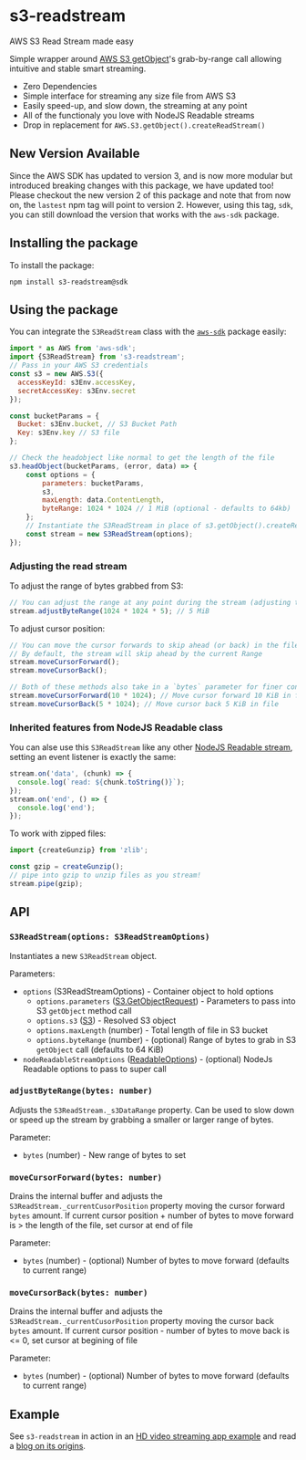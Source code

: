 # s3-readstream
AWS S3 Read Stream made easy

Simple wrapper around [AWS S3 getObject](https://docs.aws.amazon.com/AmazonS3/latest/API/API_GetObject.html)'s grab-by-range call allowing intuitive and stable smart streaming.
* Zero Dependencies
* Simple interface for streaming any size file from AWS S3
* Easily speed-up, and slow down, the streaming at any point
* All of the functionaly you love with NodeJS Readable streams
* Drop in replacement for `AWS.S3.getObject().createReadStream()`

## New Version Available
Since the AWS SDK has updated to version 3, and is now more modular but introduced breaking changes with this package, we have updated too! Please checkout the new version 2 of this package and note that from now on, the `lastest` npm tag will point to version 2. However, using this tag, `sdk`, you can still download the version that works with the `aws-sdk` package.

## Installing the package
To install the package:
```
npm install s3-readstream@sdk
```

## Using the package
You can integrate the `S3ReadStream` class with the [`aws-sdk`](https://www.npmjs.com/package/aws-sdk) package easily:

```js
import * as AWS from 'aws-sdk';
import {S3ReadStream} from 's3-readstream';
// Pass in your AWS S3 credentials
const s3 = new AWS.S3({
  accessKeyId: s3Env.accessKey,
  secretAccessKey: s3Env.secret
});

const bucketParams = {
  Bucket: s3Env.bucket, // S3 Bucket Path
  Key: s3Env.key // S3 file
};

// Check the headobject like normal to get the length of the file
s3.headObject(bucketParams, (error, data) => {
    const options = {
        parameters: bucketParams,
        s3,
        maxLength: data.ContentLength,
        byteRange: 1024 * 1024 // 1 MiB (optional - defaults to 64kb)
    };
    // Instantiate the S3ReadStream in place of s3.getObject().createReadStream()
    const stream = new S3ReadStream(options);
});
```
### Adjusting the read stream
To adjust the range of bytes grabbed from S3:
```js
// You can adjust the range at any point during the stream (adjusting the speed)
stream.adjustByteRange(1024 * 1024 * 5); // 5 MiB
```
To adjust cursor position:
```js
// You can move the cursor forwards to skip ahead (or back) in the file
// By default, the stream will skip ahead by the current Range
stream.moveCursorForward();
stream.moveCursorBack();

// Both of these methods also take in a `bytes` parameter for finer control
stream.moveCursorForward(10 * 1024); // Move cursor forward 10 KiB in file
stream.moveCursorBack(5 * 1024); // Move cursor back 5 KiB in file
```
### Inherited features from NodeJS Readable class
You can alse use this `S3ReadStream` like any other [NodeJS Readable stream](https://nodejs.org/api/stream.html#readable-streams), setting an event listener is exactly the same:
```js
stream.on('data', (chunk) => {
  console.log(`read: ${chunk.toString()}`);
});
stream.on('end', () => {
  console.log('end');
});
```
To work with zipped files:
```js
import {createGunzip} from 'zlib';

const gzip = createGunzip();
// pipe into gzip to unzip files as you stream!
stream.pipe(gzip);
```

## API
### `S3ReadStream(options: S3ReadStreamOptions)`
Instantiates a new `S3ReadStream` object.

Parameters:
* `options` (S3ReadStreamOptions) - Container object to hold options
  *  `options.parameters` ([S3.GetObjectRequest](https://docs.aws.amazon.com/AmazonS3/latest/API/API_GetObject.html#API_GetObject_RequestSyntax)) - Parameters to pass into S3 `getObject` method call
  * `options.s3` ([S3](https://docs.aws.amazon.com/AmazonS3/latest/API/API_Operations_Amazon_Simple_Storage_Service.html)) - Resolved S3 object
  * `options.maxLength` (number) - Total length of file in S3 bucket
  * `options.byteRange` (number) - (optional) Range of bytes to grab in S3 `getObject` call (defaults to 64 KiB)
* `nodeReadableStreamOptions` ([ReadableOptions](https://nodejs.org/api/stream.html#new-streamreadableoptions)) - (optional) NodeJs Readable options to pass to super call
### `adjustByteRange(bytes: number)`
Adjusts the `S3ReadStream._s3DataRange` property. Can be used to slow down or speed up the stream by grabbing a smaller or larger range of bytes.

Parameter:
* `bytes` (number) - New range of bytes to set
### `moveCursorForward(bytes: number)`
Drains the internal buffer and adjusts the `S3ReadStream._currentCusorPosition` property moving the cursor forward `bytes` amount.
If current cursor position + number of bytes to move forward is > the length of the file, set cursor at end of file 

Parameter:
* `bytes` (number) - (optional) Number of bytes to move forward (defaults to current range)
### `moveCursorBack(bytes: number)`
Drains the internal buffer and adjusts the `S3ReadStream._currentCusorPosition` property moving the cursor back `bytes` amount.
If current cursor position - number of bytes to move back is <= 0, set cursor at begining of file

Parameter:
* `bytes` (number) - (optional) Number of bytes to move forward (defaults to current range)

## Example
See `s3-readstream` in action in an [HD video streaming app example](https://github.com/about14sheep/awsstreaming) and read a [blog on its origins](https://dev.to/about14sheep/streaming-data-from-aws-s3-using-nodejs-stream-api-and-typescript-3dj0).
